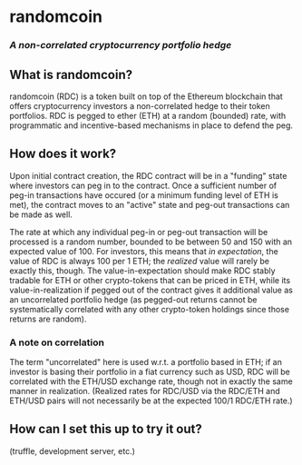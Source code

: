 # randomcoin
### _A non-correlated cryptocurrency portfolio hedge_

## What is randomcoin?
randomcoin (RDC) is a token built on top of the Ethereum blockchain that offers cryptocurrency investors a non-correlated hedge to their token portfolios.  RDC is pegged to ether (ETH) at a random (bounded) rate, with programmatic and incentive-based mechanisms in place to defend the peg.

## How does it work?
Upon initial contract creation, the RDC contract will be in a "funding" state where investors can peg in to the contract.  Once a sufficient number of peg-in transactions have occured (or a minimum funding level of ETH is met), the contract moves to an "active" state and peg-out transactions can be made as well.

The rate at which any individual peg-in or peg-out transaction will be processed is a random number, bounded to be between 50 and 150 with an expected value of 100.  For investors, this means that *in expectation*, the value of RDC is always 100 per 1 ETH; the *realized* value will rarely be exactly this, though.  The value-in-expectation should make RDC stably tradable for ETH or other crypto-tokens that can be priced in ETH, while its value-in-realization if pegged out of the contract gives it additional value as an uncorrelated portfolio hedge (as pegged-out returns cannot be systematically correlated with any other crypto-token holdings since those returns are random).

### A note on correlation

The term "uncorrelated" here is used w.r.t. a portfolio based in ETH; if an investor is basing their portfolio in a fiat currency such as USD, RDC will be correlated with the ETH/USD exchange rate, though not in exactly the same manner in realization.  (Realized rates for RDC/USD via the RDC/ETH and ETH/USD pairs will not necessarily be at the expected 100/1 RDC/ETH rate.)

## How can I set this up to try it out?

(truffle, development server, etc.)